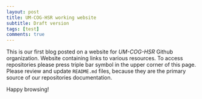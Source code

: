 ```yaml
---
layout: post
title: UM-COG-HSR working website
subtitle: Draft version
tags: [test]
comments: true
---
```


This is our first blog posted on a website for *UM-COG-HSR* Github organization.
Website containing links to various resources. To access repositories please press 
triple bar symbol in the upper corner of this page.
Please review and update `README.md` files, because they are the primary source of our repositories documentation.

Happy browsing!

